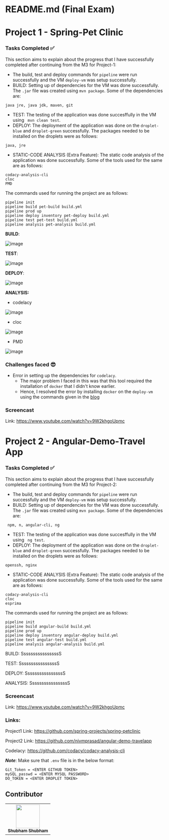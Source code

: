 # README.md (Final Exam)

# Project 1 - Spring-Pet Clinic

### Tasks Completed ✅

This section aims to explain about the progress that I have successfully completed after continuing from the M3 for Project-1:

- The build, test and deploy commands for ```pipeline``` were run successfully and the VM ```deploy-vm``` was setup successfully.
- BUILD: Setting up of dependencies for the VM was done successfully. The ```.jar``` file was created using ```mvn package```. Some of the dependencies are:
```
java jre, java jdk, maven, git
```
- TEST: The testing of the application was done succesffully in the VM using ``` mvn clean test```.
- DEPLOY: The deployment of the application was done on the ```droplet-blue``` and ```droplet-green``` successfully. The packages needed to be installed on the droplets were as follows:
```
java, jre
```
- STATIC-CODE ANALYSIS (Extra Feature): The static code analysis of the application was done successfully. Some of the tools used for the same are as follows:
```
codacy-analysis-cli
cloc
PMD
```

The commands used for running the project are as follows:

``` 
pipeline init
pipeline build pet-build build.yml
pipeline prod up
pipeline deploy inventory pet-deploy build.yml
pipeline test pet-test build.yml
pipeline analysis pet-analysis build.yml
```

**BUILD**:

![image](https://media.github.ncsu.edu/user/22719/files/aaf19475-1522-46c1-83aa-1ab631341004)

**TEST**:

![image](https://media.github.ncsu.edu/user/22719/files/4cfc3fec-f789-41d5-b9c9-e3578e957bf4)


**DEPLOY**:

![image](https://media.github.ncsu.edu/user/22719/files/d02711ab-91d7-407b-8105-42c28b2e1e3b)

  
**ANALYSIS:**

  - codelacy

![image](https://media.github.ncsu.edu/user/22719/files/7ca3af4e-3cc7-4ff2-9c94-0a46684953ea)

  - cloc

![image](https://media.github.ncsu.edu/user/22719/files/ea738c81-3bdd-468b-a795-dea45a1d904d)

  - PMD
 
![image](https://media.github.ncsu.edu/user/22719/files/4b801532-b04d-49ee-aa5f-894ea8cfe252)


### Challenges faced 😎

- Error in setting up the dependencies for ```codelacy```.
  - The major problem I faced in this was that this tool required the installation of ```docker``` that I didn't know earlier.
  - Hence, I resolved the error by installing ```docker``` on the ```deploy-vm``` using the commands given in the [blog](https://www.digitalocean.com/community/tutorials/how-to-install-and-use-docker-on-ubuntu-20-04)
   
### Screencast

Link: https://www.youtube.com/watch?v=9W2khgoUpmc


# Project 2 - Angular-Demo-Travel App

### Tasks Completed ✅

This section aims to explain about the progress that I have successfully completed after continuing from the M3 for Project-2:

- The build, test and deploy commands for ```pipeline``` were run successfully and the VM ```deploy-vm``` was setup successfully.
- BUILD: Setting up of dependencies for the VM was done successfully. The ```.jar``` file was created using ```mvn package```. Some of the dependencies are:
```
 npm, n, angular-cli, ng
```
- TEST: The testing of the application was done succesffully in the VM using ``` ng test```.
- DEPLOY: The deployment of the application was done on the ```droplet-blue``` and ```droplet-green``` successfully. The packages needed to be installed on the droplets were as follows:
```
openssh, nginx
```
- STATIC-CODE ANALYSIS (Extra Feature): The static code analysis of the application was done successfully. Some of the tools used for the same are as follows:
```
codacy-analysis-cli
cloc
esprima
```

The commands used for running the project are as follows:

``` 
pipeline init
pipeline build angular-build build.yml
pipeline prod up
pipeline deploy inventory angular-deploy build.yml
pipeline test angular-test build.yml
pipeline analysis angular-analysis build.yml
```

BUILD:
SsssssssssssssssS

TEST:
SsssssssssssssssS

DEPLOY:
SsssssssssssssssS
  
ANALYSIS:
SsssssssssssssssS
  
   
### Screencast

Link: https://www.youtube.com/watch?v=9W2khgoUpmc


### Links:

Project1 Link: https://github.com/spring-projects/spring-petclinic

Project2 Link: https://github.com/nivmprasad/angular-demo-travelapp

Codelacy: https://github.com/codacy/codacy-analysis-cli


***Note***: Make sure that ```.env``` file is in the below format:
```
Git_Token = <ENTER GITHUB TOKEN>
mySQL_passwd = <ENTER MYSQL PASSWORD>
DO_TOKEN = <ENTER DROPLET TOKEN>
```

## Contributor

<table>
  <tr>
    <td align="center"><a href="https://github.ncsu.edu/sshubha"><img src="https://avatars.github.ncsu.edu/u/22719" width="75px;" alt=""/><br /><sub><b>Shubham Shubham</b></sub></a><br /></td>
  </tr>
</table>
